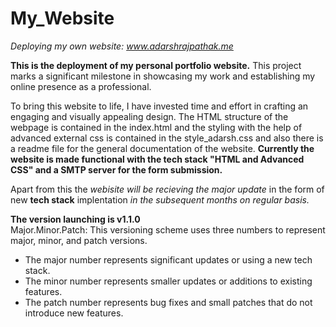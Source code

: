 # My_Website
<i>Deploying my own website: <a href="https://www.adarshrajpathak.me">www.adarshrajpathak.me</a> </i>

**This is the deployment of my personal portfolio website.** This project marks a significant milestone in showcasing my work and establishing my online presence as a professional.

To bring this website to life, I have invested time and effort in crafting an engaging and visually appealing design. The HTML structure of the webpage is contained in the index.html and the styling with the help of advanced external css is contained in the style_adarsh.css and also there is a readme file for the general documentation of the website.
**Currently the website is made functional with the tech stack "HTML and Advanced CSS" and a SMTP server for the form submission.**

Apart from this the _webisite will be recieving the major update_ in the form of new **tech stack** implentation _in the subsequent months on regular basis._

**The version launching is v1.1.0**
<br/>Major.Minor.Patch: This versioning scheme uses three numbers to represent major, minor, and patch versions.<br/>
<ul>
  <li>The major number represents significant updates or using a new tech stack.</li>
  <li>The minor number represents smaller updates or additions to existing features.</li>
  <li>The patch number represents bug fixes and small patches that do not introduce new features.</li>
</ul>
